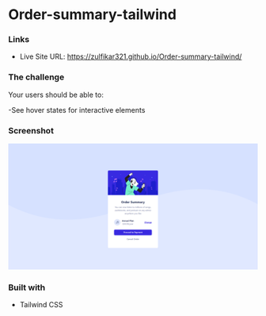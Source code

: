 # Order-summary-tailwind

### Links

- Live Site URL: https://zulfikar321.github.io/Order-summary-tailwind/

### The challenge

Your users should be able to:

-See hover states for interactive elements

### Screenshot
![order-summary](https://github.com/zulfikar321/Order-summary-tailwind/blob/main/order-summary.png?raw=true)

### Built with

- Tailwind CSS
